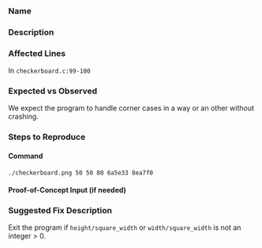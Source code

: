 
### Name

### Description


### Affected Lines
In `checkerboard.c:99-100`

### Expected vs Observed
We expect the program to handle corner cases in a way or an other without crashing.


### Steps to Reproduce

#### Command

```
./checkerboard.png 50 50 80 6a5e33 8ea7f0
```
#### Proof-of-Concept Input (if needed)


### Suggested Fix Description
Exit the program if `height/square_width` or `width/square_width` is not an integer > 0.